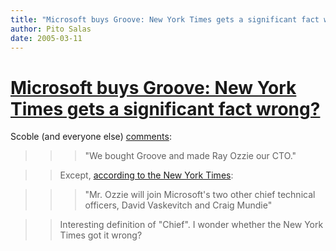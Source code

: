 ```yaml
---
title: "Microsoft buys Groove: New York Times gets a significant fact wrong?"
author: Pito Salas
date: 2005-03-11
---
```

# [Microsoft buys Groove: New York Times gets a significant fact wrong?](None)


Scoble (and everyone else)
[comments](<http://radio.weblogs.com/0001011/2005/03/10.html#a9587>):

>>

>>> "We bought Groove and made Ray Ozzie our CTO."

>>

>> Except, [according to the New York
Times](<http://www.nytimes.com/2005/03/11/technology/11soft.html?>):

>>

>>> "Mr. Ozzie will join Microsoft's two other chief technical officers, David
Vaskevitch and Craig Mundie"

>>

>> Interesting definition of "Chief". I wonder whether the New York Times got
it wrong?


